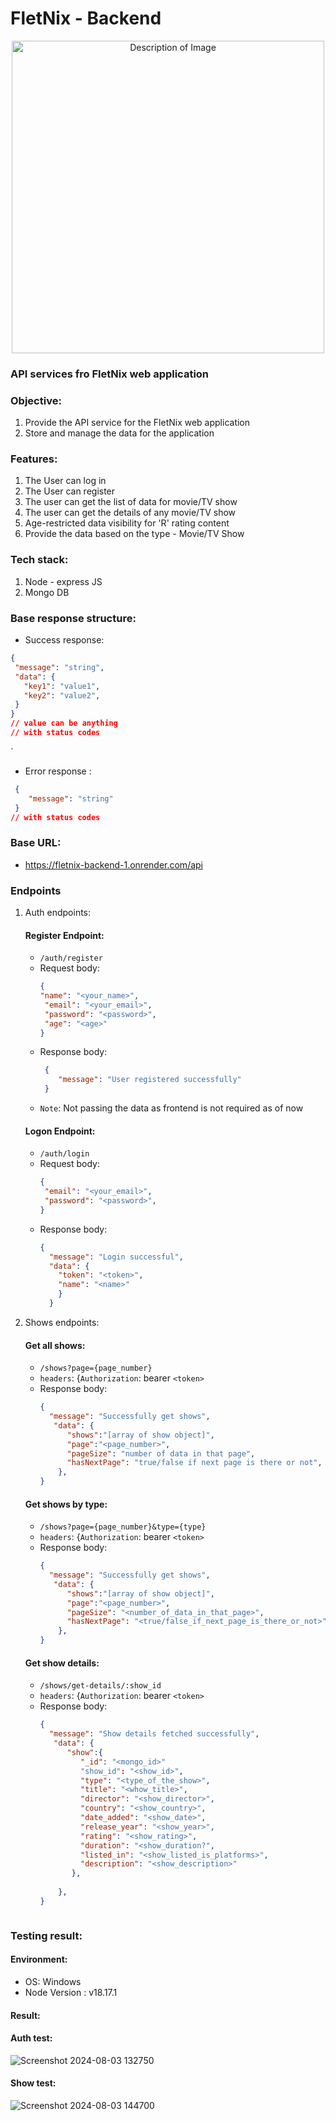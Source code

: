# FletNix - Backend


<p align="center">
  <img src="https://github.com/user-attachments/assets/c608867b-2861-46dd-b6b5-771e0dacf187" alt="Description of Image" width="500">
</p>

### API services fro FletNix web application

### Objective:
1. Provide the API service for the FletNix web application
2. Store and manage the data for the application

### Features:
1. The User can log in
2. The User can register
3. The user can get the list of data for movie/TV show
4. The user can get the details of any movie/TV show
5. Age-restricted data visibility for 'R' rating content
6. Provide the data based on the type - Movie/TV Show

### Tech stack:
1. Node - express JS
2. Mongo DB

### Base response structure:
-  Success response: 
 ```json
{
  "message": "string",
  "data": {
    "key1": "value1",
    "key2": "value2",
  }
}
// value can be anything
// with status codes
```
`

- Error response :
 ```json
  {
     "message": "string"
  }
 // with status codes
```

### Base URL:
- https://fletnix-backend-1.onrender.com/api

### Endpoints
1. Auth endpoints:
   #### Register Endpoint: 
     - `/auth/register`   
     - Request body:
         ```json
         {
         "name": "<your_name>",
          "email": "<your_email>",
          "password": "<password>",
          "age": "<age>"
         }
       ```
    - Response body:
        ```json
         {
            "message": "User registered successfully"
         }
       ```
    - `Note`: Not passing the data as frontend is not required as of now
   #### Logon Endpoint: 
     - `/auth/login`   
     - Request body:
         ```json
         {
          "email": "<your_email>",
          "password": "<password>",
         }
       ```
    - Response body:
        ```json
        {
          "message": "Login successful",
          "data": {
            "token": "<token>",
            "name": "<name>"
            }
          }
       ```
2. Shows endpoints:
   #### Get all shows: 
     -  `/shows?page={page_number}`  
     - `headers`: {`Authorization`: bearer  `<token>`
     - Response body:
         ```json
         {
           "message": "Successfully get shows",
            "data": {
               "shows":"[array of show object]",
               "page":"<page_number>",
               "pageSize": "number of data in that page",
               "hasNextPage": "true/false if next page is there or not",
             },
         }
       ```
   #### Get shows by type: 
     -  `/shows?page={page_number}&type={type}`  
     - `headers`: {`Authorization`: bearer  `<token>`
     - Response body:
         ```json
         {
           "message": "Successfully get shows",
            "data": {
               "shows":"[array of show object]",
               "page":"<page_number>",
               "pageSize": "<number_of_data_in_that_page>",
               "hasNextPage": "<true/false_if_next_page_is_there_or_not>",
             },
         }
       ```
   #### Get show details: 
     -  `/shows/get-details/:show_id`  
     - `headers`: {`Authorization`: bearer  `<token>`
     - Response body:
         ```json
         {
           "message": "Show details fetched successfully",
            "data": {
               "show":{
                  "_id": "<mongo_id>"
                  "show_id": "<show_id>",
                  "type": "<type_of_the_show>",
                  "title": "<whow_title>",
                  "director": "<show_director>",
                  "country": "<show_country>",
                  "date_added": "<show_date>",
                  "release_year": "<show_year>",
                  "rating": "<show_rating>",
                  "duration": "<show_duration?",
                  "listed_in": "<show_listed_is_platforms>",
                  "description": "<show_description>"
                },
               
             },
         }
      ```
  
 ### Testing result:
 #### Environment:
  - OS: Windows
  - Node Version : v18.17.1
 #### Result:
 #### Auth test:
   ![Screenshot 2024-08-03 132750](https://github.com/user-attachments/assets/6a1a40f1-1df4-4be3-84bc-03a5f353a417)
 #### Show test:
   ![Screenshot 2024-08-03 144700](https://github.com/user-attachments/assets/ef25f8d8-efd5-4836-a0ec-0a7544a0fbac)

   

     
  
